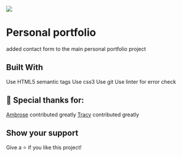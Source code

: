 ![](https://img.shields.io/badge/Microverse-blueviolet)

# Personal portfolio

added contact form to the main personal portfolio project

## Built With

 Use HTML5 semantic tags
 Use css3
 Use git
 Use linter for error check
 
## 🤝 Special thanks for:

[Ambrose](https://github.com/Ambrosegithub) contributed greatly
[Tracy](https://github.com/Elfin-git) contributed greatly

## Show your support

Give a ⭐️ if you like this project!
